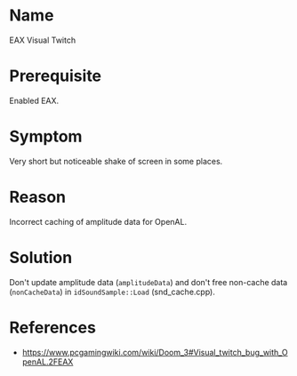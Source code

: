 Name
====
EAX Visual Twitch

Prerequisite
============
Enabled EAX.

Symptom
=======
Very short but noticeable shake of screen in some places.

Reason
======
Incorrect caching of amplitude data for OpenAL.

Solution
========
Don't update amplitude data (`amplitudeData`) and don't free non-cache data (`nonCacheData`) in `idSoundSample::Load` (snd_cache.cpp).

References
==========
- https://www.pcgamingwiki.com/wiki/Doom_3#Visual_twitch_bug_with_OpenAL.2FEAX
